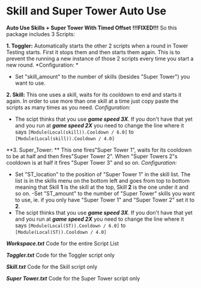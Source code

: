 # Skill and Super Tower Auto Use

**Auto Use Skills + Super Tower With Timed Offset**
**!!!FIXED!!!**
So this package includes 3 Scripts:

**1. Toggler:** Automatically starts the other 2 scripts when a round in Tower Testing starts. First it stops them and then starts them again. This is to prevent the running a new instance of those 2 scripts every time you start a new round.
*Configuration: *
- Set "skill_amount" to the number of skills (besides "Super Tower") you want to use.

**2. Skill:** This one uses a skill, waits for its cooldown to end and starts it again. In order to use more than one skill at a time just copy paste the scripts as many times as you need.
*Configuration:*  
- The scipt thinks that you use ***game speed 3X***. If you don't have that yet and you run at ***game speed 2X*** you need to change the line where it says ```[Module(Local(skill)).Cooldown / 6.0]``` to ```[Module(Local(skill)).Cooldown / 4.0]``` 

**3. Super_Tower: ** This one fires"Super Tower 1", waits for its cooldown to be at half and then fires"Super Tower 2". When "Super Towers 2"s cooldown is at half it fires "Super Tower 3" and so on.
*Configuration:*  
- Set "ST_location" to the position of "Super Tower 1" in the skill list. The list is in the skills menu on the bottom left and goes from top to bottom meaning that Skill **1** is the skill at the top, Skill **2** is the one under it and so on.
-Set "ST_amount" to the number of "Super Tower" skills you want to use, ie. if you only have "Super Tower 1" and "Super Tower 2" set it to **2**.
- The scipt thinks that you use ***game speed 3X***. If you don't have that yet and you run at ***game speed 2X*** you need to change the line where it says ```[Module(Local(ST)).Cooldown / 6.0]``` to ```[Module(Local(ST)).Cooldown / 4.0]``` 


***Workspace.txt***
Code for the entire Script List

***Toggler.txt***
Code for the Toggler script only

***Skill.txt***
Code for the Skill script only

***Super Tower.txt***
Code for the Super Tower script only
